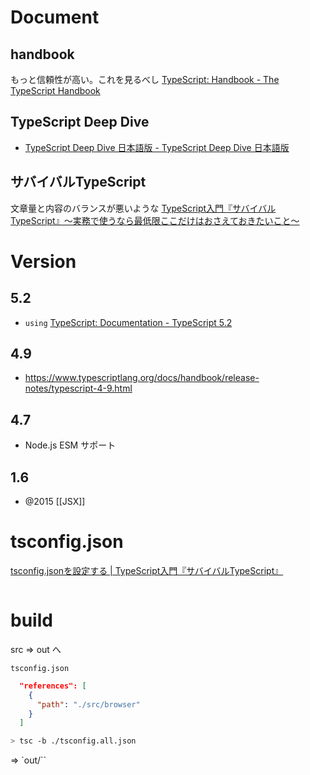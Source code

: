 # Document
## handbook
もっと信頼性が高い。これを見るべし
[TypeScript: Handbook - The TypeScript Handbook](https://www.typescriptlang.org/docs/handbook/intro.html)

## TypeScript Deep Dive
- [TypeScript Deep Dive 日本語版 - TypeScript Deep Dive 日本語版](https://typescript-jp.gitbook.io/deep-dive/)

##  サバイバルTypeScript
文章量と内容のバランスが悪いような
[TypeScript入門『サバイバルTypeScript』〜実務で使うなら最低限ここだけはおさえておきたいこと〜](https://typescriptbook.jp/)

# Version
## 5.2
- `using` [TypeScript: Documentation - TypeScript 5.2](https://www.typescriptlang.org/docs/handbook/release-notes/typescript-5-2.html)

## 4.9
- https://www.typescriptlang.org/docs/handbook/release-notes/typescript-4-9.html

## 4.7
- Node.js ESM サポート

## 1.6
- @2015 [[JSX]]

# tsconfig.json
[tsconfig.jsonを設定する | TypeScript入門『サバイバルTypeScript』](https://typescriptbook.jp/reference/tsconfig/tsconfig.json-settings)

```json

```

# build

src => out へ

`tsconfig.json`
```json
  "references": [
    {
      "path": "./src/browser"
    }
  ]
```

```sh
> tsc -b ./tsconfig.all.json
```
=> `out/``

